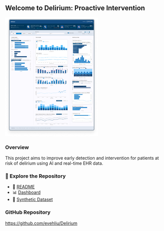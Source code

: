 ## Welcome to Delirium: Proactive Intervention
![Dashboard Preview](assets/dashboard_preview.png)

### Overview
This project aims to improve early detection and intervention for patients at risk of delirium using AI and real-time EHR data.

### 📁 Explore the Repository
- 📄 [README](https://github.com/evehliu/Delirium/blob/main/README.md)
- 📊 [Dashboard](https://evehliu.github.io/Delirium/Dashboard/)
- 🧪 [Synthetic Dataset](https://evehliu.github.io/Delirium/Synthetic%20Dataset/)

### GitHub Repository
https://github.com/evehliu/Delirium
